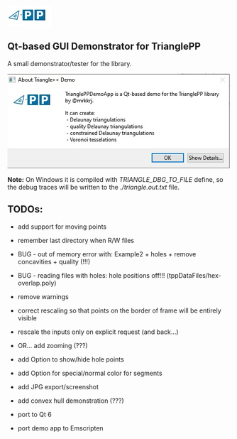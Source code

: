 ![triangle-PP's logo](../triangle-PP-sm.jpg) 
<!-- img src="../triangle-PP-sm.jpg" alt="triangle-PP's logo" width="160"/ -->
## Qt-based GUI Demonstrator for TrianglePP

A small demonstrator/tester for the library.

![triangle-PP info screen](./triangle-PP-info-screen.jpg) 

**Note:** On Windows it is compiled with *TRIANGLE_DBG_TO_FILE* define, so the debug traces will be written to the *./triangle.out.txt* file.

## TODOs:
 - add support for moving points
 - remember last directory when R/W files

 - BUG - out of memory error with: Example2 + holes + remove concavities + quality (!!!)
 - BUG - reading files with holes: hole positions off!!! (tppDataFiles/hex-overlap.poly)

 - remove warnings
 - correct rescaling so that points on the border of frame will be entirely visible
 - rescale the inputs only on explicit request (and back...)
 - OR... add zooming (???)
 
 - add Option to show/hide hole points 
 - add Option for special/normal color for segments 

 - add JPG export/screenshot
 - add convex hull demonstration (???)
 - port to Qt 6
 - port demo app to Emscripten
